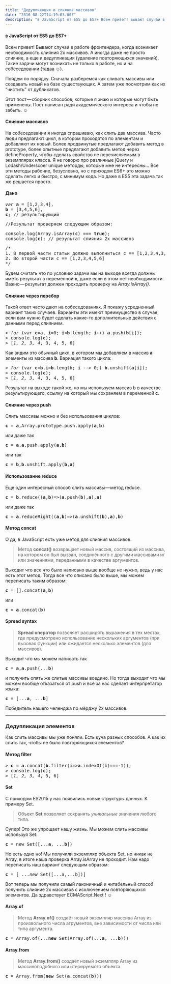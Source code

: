 ```yaml
---
title: "Дедупликация и слияние массивов"
date: "2016-08-22T14:19:03.00Z"
description: "в JavaScript от ES5 до ES7+ Всем привет! Бывают случаи в работе фронтендера, когда возникает необходимость слияния 2х массивов. "
---
```


<!--kg-card-begin: html--><h4>в JavaScript от ES5 до ES7+</h4>
<p>Всем привет! Бывают случаи в работе фронтендера, когда возникает необходимость слияния 2х массивов. А иногда даже не просто слияние, а еще и дедупликация (удаление повторяющихся значений). Такие задачи могут возникать не только в работе, но и на собеседовании (тадаа ☺).</p>
<p>Пойдем по порядку. Сначала разберемся как сливать массивы или создавать новый на базе существующих. А затем уже посмотрим как их “чистить” от дубликатов.</p>
<p>Этот пост — сборник способов, которые я знаю и которые могут быть применены. Пост написан ради академического интереса и чтобы не забыть. ☺</p>
<h4>Слияние массивов</h4>
<p>На собеседовании я иногда спрашиваю, как слить два массива. Часто люди предлагают цикл, в котором проходятся по элементам и добавляют их новый. Более продвинутые предлагают добавить метод в prototype, более опытные предлагают добавить метод через defineProperty, чтобы сделать свойство не перечисляемым в экземплярах класса. Я не говорю про различные jQuery и Lodash/Underscoer unique меторды, которые мне не интересны… Все эти методы рабочие, безусловно, но с приходом ES6+ это можно сделать легко и быстро, с минимум кода. Но даже в ES5 эта задача так же решается просто.</p>
<h4>Дано</h4>
<pre><em>var</em> <strong>a</strong> = [1,2,3,4],<br><strong>b</strong> = [3,4,5,6],<br><strong>c</strong>; // результирующий</pre>
<pre>//Результат проверяем следующим образом:</pre>
<pre>console.log(Array.isArray(<strong>c</strong>) === <strong>true</strong>);<br>console.log(<strong>c</strong>); // результат слияния 2х массивов</pre>
<pre>/*<br>1. В первой части статьи должно выполниться c == [1,2,3,4,3,4,5,6]<br>2. Во второй части c == [1,2,3,4,5,6]<br>*/</pre>
<p>Будем считать что по условию задачи мы на выходе всегда должны иметь результат в переменной <strong>c</strong>, даже если в этом нет необходимости. Важно — результат должен проходить проверку на <em>Array.isArray()</em>.</p>
<h4>Слияние через перебор</h4>
<p>Такой ответ часто дают на собеседованиях. Я покажу усредненный вариант таких случаев. Варианты эти имеют преимущество в случае, если вам нужно будет сделать какие-то дополнительные действия с данными перед слиянием.</p>
<pre><em>&gt; for</em> (<em>var</em> <strong>c</strong>=a, <strong>i</strong>=0; <strong>i</strong>&lt;<strong>b</strong>.length; <strong>i</strong>++) <strong>a</strong>.push(<strong>b</strong>[i]);<br>&gt; console.log(<strong>c</strong>);<br>&gt; [<em>1, 2, 3, 4</em>, 3, 4, 5, 6]</pre>
<p>Как видим это обычный цикл, в котором мы добавляем в массив <strong>a</strong> элементы из массива <strong>b</strong>. Вариация такого цикла:</p>
<pre>&gt; <em>for</em> (var <strong>c</strong>=<strong>b</strong>,<strong>i</strong>=<strong>b</strong>.length; <strong>i</strong> --&gt; 0;) <strong>b</strong>.unshift(<strong>a</strong>[<strong>i</strong>]);<br>&gt; console.log(<strong>c</strong>);<br>&gt; [<em>1, 2, 3, 4</em>, 3, 4, 5, 6]</pre>
<p>Результат на выходе такой же, но мы используем массив b в качестве результирующего, ссылку на который мы сохраняем в переменной <strong>c</strong>.</p>
<h4>Слияние через push</h4>
<p>Слить массивы можно и без использования циклов:</p>
<pre><strong>c</strong> = <strong>a</strong>,Array.prototype.push.apply(<strong>a</strong>,<strong>b</strong>)</pre>
<p>или даже так</p>
<pre><strong>c</strong> = <strong>a</strong>,<strong>a</strong>.push.apply(<strong>a</strong>,<strong>b</strong>)</pre>
<p>или так</p>
<pre><strong>c</strong> = <strong>b</strong>,<strong>b</strong>.unshift.apply(<strong>b</strong>,<strong>a</strong>)</pre>
<h4>Использование reduce</h4>
<p>Еще один интересный способ слить массивы — метод reduce.</p>
<pre><strong>c</strong> = <strong>b</strong>.reduce((<strong>a</strong>,<strong>b</strong>)=&gt;(<strong>a</strong>.push(<strong>b</strong>),<strong>a</strong>),<strong>a</strong>)</pre>
<p>или даже так</p>
<pre><strong>c</strong> = <strong>a</strong>.reduceRight((<strong>a</strong>,<strong>b</strong>)=&gt;(<strong>a</strong>.unshift(<strong>b</strong>),<strong>a</strong>),<strong>b</strong>)</pre>
<h4>Метод concat</h4>
<p>О да, в JavaScript есть уже метод для слияния массивов.</p>
<blockquote><p>Метод <strong>concat()</strong> возвращает новый массив, состоящий из массива, на котором он был вызван, соединённого с другими массивами и/или значениями, переданными в качестве аргументов.</p></blockquote>
<p>Выходит что все что было написано выше вообще не нужно, ведь у нас есть этот метод. Тогда все что описано было выше, мы можем переписать таким образом:</p>
<pre><strong>c</strong> = [].concat(<strong>a</strong>,<strong>b</strong>)</pre>
<p>или</p>
<pre><strong>c</strong> = <strong>a</strong>.concat(<strong>b</strong>)</pre>
<h4>Spread syntax</h4>
<blockquote><p>
<strong>Spread оператор </strong>позволяет расширять выражения в тех местах, где предусмотрено использование нескольких аргументов (при вызовах функции) или ожидается несколько элементов (для массивов).</p></blockquote>
<p>Выходит что мы можем написать так</p>
<pre><strong>c</strong> = <strong>a</strong>,<strong>a</strong>.push(...<strong>b</strong>)</pre>
<p>и получить опять же слитые массивы воедино. Но тогда выходит что мы можем вообще отказаться от push и все за нас сделает интерпретатор языка:</p>
<pre><strong>c</strong> = [...<strong>a</strong>, ...<strong>b</strong>]</pre>
<p>Победитель нашего челенджа по мёрджу 2х массивов.</p>
<hr>
<h3>Дедупликация элементов</h3>
<p>Как слить массивы мы уже поняли. Есть куча разных способов. А как их слить так, чтобы не было повторяющихся элементов?</p>
<h4>Метод filter</h4>
<pre>&gt;<strong> c</strong> = <strong>a</strong>.concat(<strong>b</strong>.filter(<strong>i</strong>=&gt;<strong>a</strong>.indexOf(<strong>i</strong>)===-1));<br>&gt; console.log(<strong>c</strong>);<br>&gt; [<em>1, 2, 3, 4</em>, 5, 6]</pre>
<h4>Set</h4>
<p>С приходом ES2015 у нас появились новые структуры данных. К примеру Set.</p>
<blockquote><p>Объект <strong>Set</strong> позволяет сохранять <em>уникальные</em> значения любого типа.</p></blockquote>
<p>Супер! Это же упрощает нашу жизнь. Мы можем слить массивы используя Set:</p>
<pre><strong>c</strong> = new Set([...<strong>a</strong>, ...<strong>b</strong>])</pre>
<p>Но есть одно но! Мы получили экземпляр объекта Set, но никак не Array, в итоге наша проверка Array.isArray не проходит. Нам надо переписать наш вариант следующим образом:</p>
<pre><strong>c</strong> = [ ...<em>new</em> Set([...a,...b])]</pre>
<p>Вот теперь мы получили самый лаконичный и читабельный способ получить слияние 2х массивов с исключением повторяющихся элементов. Да здравствует ECMAScript.Next ! ☺</p>
<h4>Array.of</h4>
<blockquote><p>Метод <strong>Array.of()</strong> создаёт новый экземпляр массива Array из произвольного числа агрументов, вне зависимости от числа или типа аргумента.</p></blockquote>
<pre><strong>c</strong> = Array.of(...<strong>new</strong> Set(Array.of(...<strong>a</strong>, ...<strong>b</strong>)))</pre>
<h4>Array.from</h4>
<blockquote><p>Метод <strong>Array.from()</strong> создаёт новый экземпляр Array из массивоподобного или итерируемого объекта.</p></blockquote>
<pre><strong>c</strong> = Array.from(<strong>new</strong> Set(<strong>a</strong>.concat(<strong>b</strong>)))</pre>
<!--kg-card-end: html-->

